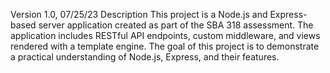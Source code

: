 Version 1.0, 07/25/23
Description
This project is a Node.js and Express-based server application created as part of the SBA 318 assessment. The application includes RESTful API endpoints, custom middleware, and views rendered with a template engine. The goal of this project is to demonstrate a practical understanding of Node.js, Express, and their features.